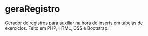 # geraRegistro
Gerador de registros para auxiliar na hora de inserts em tabelas de exercícios. Feito em PHP, HTML, CSS e Bootstrap.
